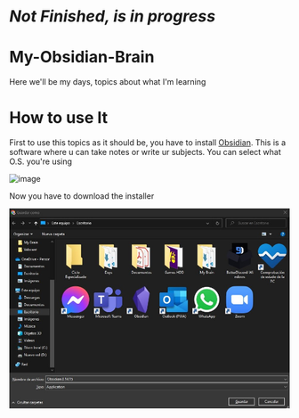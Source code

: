 # _Not Finished, is in progress_

# My-Obsidian-Brain
Here we'll be my days, topics about what I'm learning

<h1> How to use It </h1>
  
First to use this topics as it should be, you have to install [Obsidian](https://obsidian.md/). This is a software where u can take   notes or write ur subjects. You can select what O.S. you're using

![image](https://user-images.githubusercontent.com/99236559/173404343-a5728083-e9b1-4aab-9958-bfa1f1f4052a.png)

Now you have to download the installer

![image](https://github.com/JorgeCanto3/My-Obsidian-Brain/blob/main/ReadMe/Installer.jpg)
